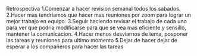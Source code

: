 Retrospectiva
1.Comenzar a hacer
revision semanal todos los sabados.
2.Hacer mas
tendriamos que hacer mas reuniones por zoom para lograr un mejor trabajo en equipo.
3.Seguir haciendo
revisar el trabajo de cada uno para ver que podria modificarse para que se vea mas eficiente y sensillo, mantener la comunicacion.
4.Hacer menos
desviarnos de tema, posponer las tareas y reuniones para ultimo momento
5.Dejar de hacer
dejar de esperar a los compañeros para hacer las tareas